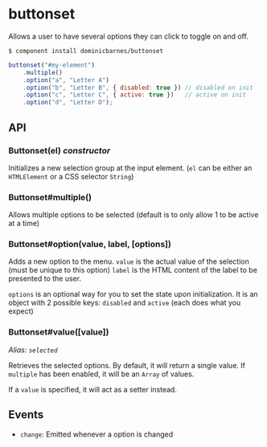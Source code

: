 buttonset
=========

Allows a user to have several options they can click to toggle on and off.

    $ component install dominicbarnes/buttonset


```javascript
buttonset("#my-element")
    .multiple()
    .option("a", "Letter A")
    .option("b", "Letter B", { disabled: true }) // disabled on init
    .option("c", "Letter C", { active: true })   // active on init
    .option("d", "Letter D");
```


## API

### Buttonset(el) *constructor*

Initializes a new selection group at the input element. (`el` can be either
an `HTMLElement` or a CSS selector `String`)

### Buttonset#multiple()

Allows multiple options to be selected (default is to only allow 1 to be active
at a time)

### Buttonset#option(value, label, [options])

Adds a new option to the menu. `value` is the actual value of the selection
(must be unique to this option) `label` is the HTML content of the label to be
presented to the user.

`options` is an optional way for you to set the state upon initialization. It
is an object with 2 possible keys: `disabled` and `active` (each does what you
expect)

### Buttonset#value([value])
*Alias: `selected`*

Retrieves the selected options. By default, it will return a single value.
If `multiple` has been enabled, it will be an `Array` of values.

If a `value` is specified, it will act as a setter instead.


## Events

 * `change`: Emitted whenever a option is changed
